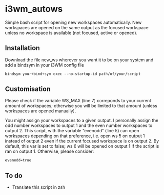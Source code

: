 # i3wm_autows
Simple bash script for opening new workspaces automatically. New workspaces are opened on the same output as the focused workspace unless no workspace is available (not focused, active or opened).

## Installation
Download the file new_ws wherever you want it to be on your system and add a bindsym in your i3WM config file
```css
bindsym your+bind+sym exec --no-startup-id path/of/your/script
```

## Customisation
Please check if the variable WS_MAX (line 7) correponds to your current amount of workspaces; otherwise you will be limited to that amount (unless workspaces are opened manually).

You might assign your workspaces to a given output. I personally assign the odd number workspaces to output 1 and the even number workspaces to output 2.
This script, with the variable "evenodd" (line 5) can open workspaces depending on that preference, i.e. open ws 5 on output 1 instead of output 2 even if the current focused workspace is on output 2.
By default, this var is set to false; ws 6 will be opened on output 1 if the script is ran on output 1. Otherwise, please consider:
```css
evenodd=true
```

## To do
* Translate this script in zsh
